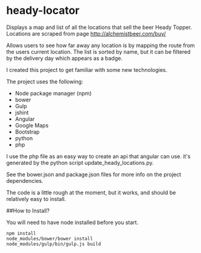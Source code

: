 # heady-locator

Displays a map and list of all the locations that sell the beer Heady Topper.
Locations are scraped from page http://alchemistbeer.com/buy/

Allows users to see how far away any location is by mapping the route from the users current location. The list is sorted by name, but it can be filtered by the delivery day which appears as a badge.

I created this project to get familiar with some new technologies. 

The project uses the following:

* Node package manager (npm)
* bower
* Gulp
* jshint
* Angular
* Google Maps
* Bootstrap
* python
* php

I use the php file as an easy way to create an api that angular can use. it's generated by the python script update_heady_locations.py. 

See the bower.json and package.json files for more info on the project dependencies. 

The code is a little rough at the moment, but it works, and should be relatively easy to install.

##How to Install?

You will need to have node installed before you start.
```
npm install 
node_modules/bower/bower install
node_modules/gulp/bin/gulp.js build
```
